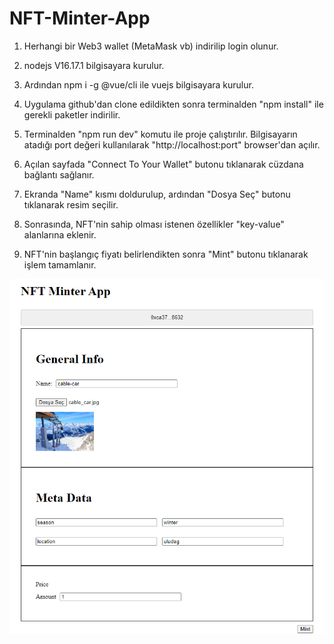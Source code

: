 # NFT-Minter-App


1. Herhangi bir Web3 wallet (MetaMask vb) indirilip login olunur.

2. nodejs V16.17.1 bilgisayara kurulur. 

3. Ardından npm i -g @vue/cli ile vuejs bilgisayara kurulur.

4. Uygulama github'dan clone edildikten sonra terminalden "npm install" ile gerekli paketler indirilir.

5. Terminalden "npm run dev" komutu ile proje çalıştırılır. Bilgisayarın atadığı port değeri kullanılarak "http://localhost:port" browser'dan açılır.

6. Açılan sayfada "Connect To Your Wallet" butonu tıklanarak cüzdana bağlantı sağlanır.

7. Ekranda "Name" kısmı doldurulup, ardından "Dosya Seç" butonu tıklanarak resim seçilir.

8. Sonrasında, NFT'nin sahip olması istenen özellikler "key-value" alanlarına eklenir.

9. NFT'nin başlangıç fiyatı belirlendikten sonra "Mint" butonu tıklanarak işlem tamamlanır.

![image](https://github.com/ergunuyar/NFT-Minter-App/blob/main/NFT-App-main/src/assets/NFT_Minter_sc.png)
